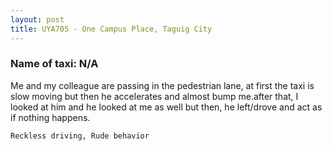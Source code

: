 ```yaml
---
layout: post
title: UYA705 - One Campus Place, Taguig City
---
```


### Name of taxi: N/A

Me and my colleague are passing in the pedestrian lane, at first the taxi is slow moving but then he accelerates and almost bump me.after that, I looked at him and he looked at me as well but then, he left/drove and act as if nothing happens.

```Reckless driving, Rude behavior```
